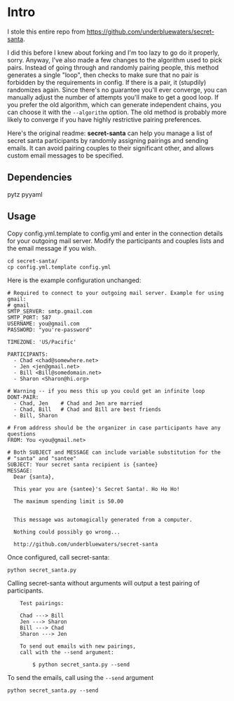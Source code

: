 Intro
=====
I stole this entire repo from https://github.com/underbluewaters/secret-santa.

I did this before I knew about forking and I'm too lazy to go do it
properly, sorry. Anyway, I've also made a few changes to the algorithm used
to pick pairs. Instead of going through and randomly pairing people, this
method generates a single "loop", then checks to make sure that no pair
is forbidden by the requirements in config. If there is a pair, it
(stupdily) randomizes again. Since there's no guarantee you'll ever converge,
you can manually adjust the number of attempts you'll make to get a good loop.
If you prefer the old algorithm, which can generate independent chains, you can
choose it with the `--algorithm` option. The old method is probably more likely
to converge if you have highly restrictive pairing preferences.

Here's the original readme:
**secret-santa** can help you manage a list of secret santa participants by
randomly assigning pairings and sending emails. It can avoid pairing
couples to their significant other, and allows custom email messages to be
specified.

Dependencies
------------

pytz
pyyaml

Usage
-----

Copy config.yml.template to config.yml and enter in the connection details
for your outgoing mail server. Modify the participants and couples lists and
the email message if you wish.

    cd secret-santa/
    cp config.yml.template config.yml

Here is the example configuration unchanged:

    # Required to connect to your outgoing mail server. Example for using gmail:
    # gmail
    SMTP_SERVER: smtp.gmail.com
    SMTP_PORT: 587
    USERNAME: you@gmail.com
    PASSWORD: "you're-password"

    TIMEZONE: 'US/Pacific'

    PARTICIPANTS:
      - Chad <chad@somewhere.net>
      - Jen <jen@gmail.net>
      - Bill <Bill@somedomain.net>
      - Sharon <Sharon@hi.org>

    # Warning -- if you mess this up you could get an infinite loop
    DONT-PAIR:
      - Chad, Jen    # Chad and Jen are married
      - Chad, Bill   # Chad and Bill are best friends
      - Bill, Sharon

    # From address should be the organizer in case participants have any questions
    FROM: You <you@gmail.net>

    # Both SUBJECT and MESSAGE can include variable substitution for the
    # "santa" and "santee"
    SUBJECT: Your secret santa recipient is {santee}
    MESSAGE:
      Dear {santa},

      This year you are {santee}'s Secret Santa!. Ho Ho Ho!

      The maximum spending limit is 50.00


      This message was automagically generated from a computer.

      Nothing could possibly go wrong...

      http://github.com/underbluewaters/secret-santa

Once configured, call secret-santa:

    python secret_santa.py

Calling secret-santa without arguments will output a test pairing of
participants.

        Test pairings:

        Chad ---> Bill
        Jen ---> Sharon
        Bill ---> Chad
        Sharon ---> Jen

        To send out emails with new pairings,
        call with the --send argument:

            $ python secret_santa.py --send

To send the emails, call using the `--send` argument

    python secret_santa.py --send
